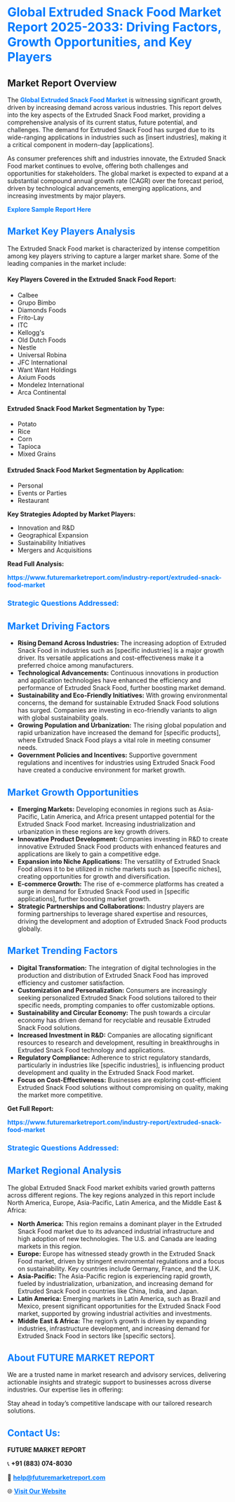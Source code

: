 <h1 style="color: #007BFF;">Global Extruded Snack Food Market Report 2025-2033: Driving Factors, Growth Opportunities, and Key Players</h1>

<section id="overview">
<h2>Market Report Overview</h2>
<p>The <a href="https://www.futuremarketreport.com/industry-report/extruded-snack-food-market" style="color: #007BFF; text-decoration: none;"><strong>Global Extruded Snack Food Market</strong></a> is witnessing significant growth, driven by increasing demand across various industries. This report delves into the key aspects of the Extruded Snack Food market, providing a comprehensive analysis of its current status, future potential, and challenges. The demand for Extruded Snack Food has surged due to its wide-ranging applications in industries such as [insert industries], making it a critical component in modern-day [applications].</p>
<p>As consumer preferences shift and industries innovate, the Extruded Snack Food market continues to evolve, offering both challenges and opportunities for stakeholders. The global market is expected to expand at a substantial compound annual growth rate (CAGR) over the forecast period, driven by technological advancements, emerging applications, and increasing investments by major players.</p>
</section>

<section id="overview">
<p><a href="https://www.futuremarketreport.com/request-sample/reportId=108346" style="color: #007BFF; text-decoration: none;"><strong>Explore Sample Report Here</strong></a></p>
</section>

<section id="key-players">
<h2 style="color: #007BFF;">Market Key Players Analysis</h2>
<p>The Extruded Snack Food market is characterized by intense competition among key players striving to capture a larger market share. Some of the leading companies in the market include:</p>
<h4>Key Players Covered in the Extruded Snack Food Report:</h4>
<ul><li>Calbee</li><li>Grupo Bimbo</li><li>Diamonds Foods</li><li>Frito-Lay</li><li>ITC</li><li>Kellogg&#039;s</li><li>Old Dutch Foods</li><li>Nestle</li><li>Universal Robina</li><li>JFC International</li><li>Want Want Holdings</li><li>Axium Foods</li><li>Mondelez International</li><li>Arca Continental</li></ul>
<h4>Extruded Snack Food Market Segmentation by Type:</h4>
<ul><li>Potato</li><li>Rice</li><li>Corn</li><li>Tapioca</li><li>Mixed Grains</li></ul>

<h4>Extruded Snack Food Market Segmentation by Application:</h4>
<ul><li>Personal</li><li>Events or Parties</li><li>Restaurant</li></ul>
<p><strong>Key Strategies Adopted by Market Players:</strong></p>
<ul>
<li>Innovation and R&D</li>
<li>Geographical Expansion</li>
<li>Sustainability Initiatives</li>
<li>Mergers and Acquisitions</li>
</ul>
</section>

<section>
<p><strong>Read Full Analysis: </strong></p><a href="https://www.futuremarketreport.com/industry-report/extruded-snack-food-market" style="color: #007BFF; text-decoration: none;"><strong>https://www.futuremarketreport.com/industry-report/extruded-snack-food-market</strong></a>
<h3 style="color: #007BFF;">Strategic Questions Addressed:</h3>
</section>

<section id="driving-factors">
<h2 style="color: #007BFF;">Market Driving Factors</h2>
<ul>
<li><strong>Rising Demand Across Industries:</strong> The increasing adoption of Extruded Snack Food in industries such as [specific industries] is a major growth driver. Its versatile applications and cost-effectiveness make it a preferred choice among manufacturers.</li>
<li><strong>Technological Advancements:</strong> Continuous innovations in production and application technologies have enhanced the efficiency and performance of Extruded Snack Food, further boosting market demand.</li>
<li><strong>Sustainability and Eco-Friendly Initiatives:</strong> With growing environmental concerns, the demand for sustainable Extruded Snack Food solutions has surged. Companies are investing in eco-friendly variants to align with global sustainability goals.</li>
<li><strong>Growing Population and Urbanization:</strong> The rising global population and rapid urbanization have increased the demand for [specific products], where Extruded Snack Food plays a vital role in meeting consumer needs.</li>
<li><strong>Government Policies and Incentives:</strong> Supportive government regulations and incentives for industries using Extruded Snack Food have created a conducive environment for market growth.</li>
</ul>
</section>

<section id="growth-opportunities">
<h2 style="color: #007BFF;">Market Growth Opportunities</h2>
<ul>
<li><strong>Emerging Markets:</strong> Developing economies in regions such as Asia-Pacific, Latin America, and Africa present untapped potential for the Extruded Snack Food market. Increasing industrialization and urbanization in these regions are key growth drivers.</li>
<li><strong>Innovative Product Development:</strong> Companies investing in R&D to create innovative Extruded Snack Food products with enhanced features and applications are likely to gain a competitive edge.</li>
<li><strong>Expansion into Niche Applications:</strong> The versatility of Extruded Snack Food allows it to be utilized in niche markets such as [specific niches], creating opportunities for growth and diversification.</li>
<li><strong>E-commerce Growth:</strong> The rise of e-commerce platforms has created a surge in demand for Extruded Snack Food used in [specific applications], further boosting market growth.</li>
<li><strong>Strategic Partnerships and Collaborations:</strong> Industry players are forming partnerships to leverage shared expertise and resources, driving the development and adoption of Extruded Snack Food products globally.</li>
</ul>
</section>

<section id="trending-factors">
<h2 style="color: #007BFF;">Market Trending Factors</h2>
<ul>
<li><strong>Digital Transformation:</strong> The integration of digital technologies in the production and distribution of Extruded Snack Food has improved efficiency and customer satisfaction.</li>
<li><strong>Customization and Personalization:</strong> Consumers are increasingly seeking personalized Extruded Snack Food solutions tailored to their specific needs, prompting companies to offer customizable options.</li>
<li><strong>Sustainability and Circular Economy:</strong> The push towards a circular economy has driven demand for recyclable and reusable Extruded Snack Food solutions.</li>
<li><strong>Increased Investment in R&D:</strong> Companies are allocating significant resources to research and development, resulting in breakthroughs in Extruded Snack Food technology and applications.</li>
<li><strong>Regulatory Compliance:</strong> Adherence to strict regulatory standards, particularly in industries like [specific industries], is influencing product development and quality in the Extruded Snack Food market.</li>
<li><strong>Focus on Cost-Effectiveness:</strong> Businesses are exploring cost-efficient Extruded Snack Food solutions without compromising on quality, making the market more competitive.</li>
</ul>
</section>

<section>
<p><strong>Get Full Report: </strong></p><a href="https://www.futuremarketreport.com/industry-report/extruded-snack-food-market" style="color: #007BFF; text-decoration: none;"><strong>https://www.futuremarketreport.com/industry-report/extruded-snack-food-market</strong></a>
<h3 style="color: #007BFF;">Strategic Questions Addressed:</h3>
</section>


<section id="regional-analysis">
<h2 style="color: #007BFF;">Market Regional Analysis</h2>
<p>The global Extruded Snack Food market exhibits varied growth patterns across different regions. The key regions analyzed in this report include North America, Europe, Asia-Pacific, Latin America, and the Middle East & Africa:</p>
<ul>
<li><strong>North America:</strong> This region remains a dominant player in the Extruded Snack Food market due to its advanced industrial infrastructure and high adoption of new technologies. The U.S. and Canada are leading markets in this region.</li>
<li><strong>Europe:</strong> Europe has witnessed steady growth in the Extruded Snack Food market, driven by stringent environmental regulations and a focus on sustainability. Key countries include Germany, France, and the U.K.</li>
<li><strong>Asia-Pacific:</strong> The Asia-Pacific region is experiencing rapid growth, fueled by industrialization, urbanization, and increasing demand for Extruded Snack Food in countries like China, India, and Japan.</li>
<li><strong>Latin America:</strong> Emerging markets in Latin America, such as Brazil and Mexico, present significant opportunities for the Extruded Snack Food market, supported by growing industrial activities and investments.</li>
<li><strong>Middle East & Africa:</strong> The region’s growth is driven by expanding industries, infrastructure development, and increasing demand for Extruded Snack Food in sectors like [specific sectors].</li>
</ul>
</section>

<footer>
<h2 style="color: #007BFF;">About FUTURE MARKET REPORT</h2>
<p>We are a trusted name in market research and advisory services, delivering actionable insights and strategic support to businesses across diverse industries. Our expertise lies in offering:</p>

<p>Stay ahead in today’s competitive landscape with our tailored research solutions.</p>

<h2 style="color: #007BFF;">Contact Us:</h2>
<p><strong>FUTURE MARKET REPORT</strong></p>
<p>📞 <strong>+91 (883) 074-8030</strong></p>
<p>📧 <strong><a href="mailto:help@futuremarketreport.com" style="color: #007BFF;">help@futuremarketreport.com</a></strong></p>
<p>🌐 <strong><a href="https://www.futuremarketreport.com/" style="color: #007BFF;">Visit Our Website</a></strong></p>
</footer>